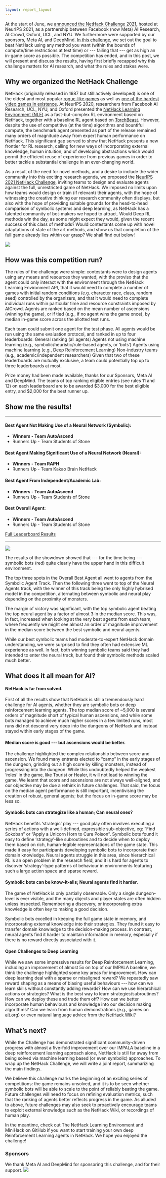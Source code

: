 ```yaml
---
layout: report_layout
---
```


At the start of June, we [announced the NetHack Challenge 2021](https://ai.facebook.com/blog/launching-the-nethack-challenge-at-neurips-2021/), hosted at NeurIPS 2021, as a partnership between Facebook (now Meta) AI Research, AI Crowd, Oxford, UCL, and NYU. We furthermore were supported by our sponsors, Meta AI, and DeepMind. [In this challenge](https://www.aicrowd.com/challenges/neurips-2021-the-nethack-challenge), we set out the goal to beat NetHack using any method you want (within the bounds of compute/time restrictions at test time) or --- failing that --- get as high an in-game score as possible. The competition has ended, and in this post, we will present and discuss the results, having first briefly recapped why this challenge matters for AI research, and what the rules and stakes were.


## Why we organized the NetHack Challenge
NetHack (originally released in 1987 but still actively developed) is one of the oldest and most popular [rogue-like games](https://en.wikipedia.org/wiki/Roguelike) as well as [one of the hardest video games in existence](https://www.telegraph.co.uk/gaming/what-to-play/the-15-hardest-video-games-ever/nethack/). At NeurIPS 2020, researchers from Facebook AI Research, UCL, NYU, and Oxford presented the [NetHack Learning Environment (NLE)](https://arxiv.org/abs/2006.13760) as a fast-but-complex RL environment based on NetHack, together with a baseline RL agent based on [TorchBeast](https://github.com/facebookresearch/torchbeast). However, despite the use of competitive (at the time) algorithms and bountiful compute, the benchmark agent presented as part of the release remained many orders of magnitude away from expert human performance on NetHack. This significant gap served to show that NetHack presents a new frontier for RL research, calling for new ways of incorporating external knowledge, human intuition, and of developing abstractions which would permit the efficient reuse of experience from previous games in order to better tackle a substantial challenge in an ever-changing world.


As a result of the need for novel methods, and a desire to include the wider community into this exciting research agenda, we proposed the [NeurIPS 2021 NetHack Challenge](https://nethackchallenge.com), inviting teams to design and evaluate agents against the full, unrestricted game of NetHack. We imposed no limits upon how teams would design or train (if relevant) their agents, with the hope of witnessing the creative thinking our research community often displays, but also with the hope  of providing suitable grounds for the head-to-head comparison of symbolic systems and deep learning, as NetHack has a talented community of bot-makers we hoped to attract. Would Deep RL methods win the day, as some might expect they would, given the recent success of this class of methods? Would contestants come up with novel adaptations of state of the art methods, and show us that completion of the full game already lies within our grasp? We shall find out below!


![](./images/level_crop.png)


## How was this competition run?
The rules of the challenge were simple: contestants were to design agents using any means and resources they wanted, with the proviso that the agent could only interact with the environment through the NetHack Learning Environment API, that it would need to complete a number of games with initial random conditions (e.g. character race, class, random seed) controlled by the organizers, and that it would need to complete individual runs within particular time and resource constraints imposed by AICrowd. Agents are ranked based on the mean number of ascensions (winning the game), or if tied (e.g., if no agent wins the game once), by median in-game score across the allotted test runs.

Each team could submit one agent for the test phase. All agents would be run using the same evaluation protocol, and ranked in up to four leaderboards:
General ranking (all agents)
Agents not using machine learning (e.g., symbolic/heuristic/rule-based agents, or ‘bots’)
Agents using machine learning (e.g., Deep Reinforcement Learning)
Non-industry teams (e.g., academic/independent researchers)
Given that two of these leaderboards are mutually exclusive, a team could potentially top up to three leaderboards at most.

Prize money had been made available, thanks for our Sponsors, Meta AI and DeepMind. The teams of top ranking eligible entries (see rules 11 and 12) on each leaderboard are to be awarded $3,000 for the best eligible entry, and $2,000 for the best runner up.

## Show me the results!

--------------


#### Best Agent Not Making Use of a Neural Network (Symbolic): 

* **Winners - Team AutoAscend**
* Runners Up - Team Students of Stone

#### Best Agent Making Significant Use of a Neural Network (Neural): 

* **Winners - Team RAPH**
* Runners Up - Team Kakao Brain NetHack 

#### Best Agent From Independent/Academic Lab: 

* **Winners - Team AutoAscend**
* Runners Up - Team Students of Stone 

#### Best Overall Agent: 

* **Winners - Team AutoAscend**
* Runners Up - Team Students of Stone 


[Full Leaderboard Results](https://www.aicrowd.com/challenges/neurips-2021-the-nethack-challenge/leaderboards?challenge_leaderboard_extra_id=972&challenge_round_id=911)


----------------
![](./images/FinalScore3.png)



The results of the showdown showed that --- for the time being --- symbolic bots (red) quite clearly have the upper hand in this difficult environment.  

The top three spots in the Overall Best Agent all went to agents from the Symbolic Agent Track. Then the following three went to top of the Neural Agents track, with the winner of this track being the only highly hybrised model in the competition, alternating between symbolic and neural play depending on the proximity of monsters. 

The margin of victory was significant, with the top symbolic agent beating the top neural agent by a factor of almost 3 in the median score. This was, in fact, increased when looking at the very best agents from each team, where frequently we might see almost an order of magnitude improvement in the median score between the best symbolic and neural agents. 

While our best symbolic teams had moderate-to-expert NetHack domain understanding, we were surprised to find they often had extensive ML experience as well. In fact, both winning symbolic teams said they had intended to enter the neural track, but found their symbolic methods scaled much better.



## What does it all mean for AI?

#### NetHack is far from solved. 
First of all the results show that NetHack is still a tremendously hard challenge for AI agents, whether they are symbolic bots or deep reinforcement learning agents. The top median score of ~5,000 is several orders of magnitude short of typical human ascensions, and while some bots managed to achieve much higher scores in a few limited runs, most runs did not descend very deep into the dungeons of NetHack and instead stayed within early stages of the game.

#### Median score is good --- but ascensions would be better.
The challenge highlighted the complex relationship between score and ascension. We found many entrants elected to “camp” in the early stages of the dungeon, grinding out a high score by killing monsters, instead of progressing into the dungeon. While this undoubtedly helped the weakest ‘roles’ in the game, like Tourist or Healer, it will not lead to winning the game. We learnt that score and ascensions are not always well-aligned, and our objective may be due a rethink in future challenges. That said, the focus on the median agent performance is still important, incentivising the creation of robust, general agents; but the focus on in-game score may be less so.

#### Symbolic bots can strategize like a human; Can neural ones?
NetHack benefits ‘strategic’ play --- good play often involves executing a series of actions with a well-defined, expressible sub-objective, eg: “Find Sokoban” or “Apply a Unicorn Horn to Cure Poison”. Symbolic bots found it easy to define ‘strategy’-like subroutines and to decide when to deploy them based on rich, human-legible representations of the game state. This made it easy for participants developing symbolic bots to incorporate their domain knowledge. Neural agents struggle in this area, since hierarchical RL is an open problem in the research field, and it is hard for agents to discover ‘strategy’-type patterns of behaviour in environments featuring such a large action space and sparse reward.

#### Symbolic bots can be know-it-alls; Neural agents find it harder.
The game of NetHack is only partially observable. Only a single dungeon-level is ever visible, and the many objects and player states are often hidden unless inspected. Remembering a discovery, or incorporating extra knowledge is often key to making a good decision.

Symbolic bots excelled in keeping the full game state in memory, and incorporating external knowledge into their strategies. They found it easy to transfer domain knowledge to the decision-making process. In contrast, neural agents find it harder to maintain information in memory, especially if there is no reward directly associated with it.

#### Open Challenges to Deep Learning
While we saw some impressive results for Deep Reinforcement Learning, including an improvement of almost 5x on top of our IMPALA baseline, we think the challenge highlighted some key areas for improvement. How can deep learning deal with a sparse or misaligned reward? We repeatedly saw reward shaping as a means of biasing useful behaviours --- how can we learn skills without constantly adding rewards? How can we use hierarchical actions or strategies? What is the best way to learn strategies/subroutines? How can we deploy these and trade them off? How can we better incorporate human behaviours and knowledge into our decision making algorithms? Can we learn from human demonstrations (e.g., games on [alt.org](https://alt.org/nethack/)) or even natural language advice from the [NetHack Wiki](https://nethackwiki.com/wiki/Main_Page)?


## What’s next?
While the Challenge has demonstrated significant community-driven progress with almost a five-fold improvement over our IMPALA baseline in a deep reinforcement learning approach alone, NetHack is still far away from being solved via machine learning based (or even symbolic) approaches. To wrap up the NetHack Challenge, we will write a joint report, summarizing the main findings.

We believe this challenge marks the beginning of an exciting series of competitions: the game remains unsolved, and it is to be seen whether symbolic bots will be able to scale to the point of reliably beating the game. Future challenges will need to focus on refining evaluation metrics, such that the ranking of agents better reflects progress in the game. As alluded to above, future challenges may also seek to proactively encourage teams to exploit external knowledge such as the NetHack Wiki, or recordings of human play.

In the meantime, check out The NetHack Learning Environment and MiniHack on GitHub if you want to start training your own deep Reinforcement Learning agents in NetHack. We hope you enjoyed the challenge! 

### Sponsors
We thank Meta AI and DeepMind for sponsoring this challenge, and for their support.
![](./images/sponsors.png)
